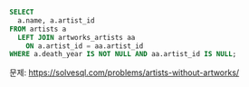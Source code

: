 ```sql
SELECT
  a.name, a.artist_id
FROM artists a
  LEFT JOIN artworks_artists aa
    ON a.artist_id = aa.artist_id
WHERE a.death_year IS NOT NULL AND aa.artist_id IS NULL;
```

문제: https://solvesql.com/problems/artists-without-artworks/
